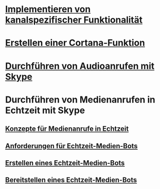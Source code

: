 # [Implementieren von kanalspezifischer Funktionalität](../dotnet/bot-builder-dotnet-channeldata.md)
# [Erstellen einer Cortana-Funktion](../dotnet/bot-builder-dotnet-cortana-skill.md)
# [Durchführen von Audioanrufen mit Skype](../dotnet/bot-builder-dotnet-audio-calls.md)
# Durchführen von Medienanrufen in Echtzeit mit Skype
## [Konzepte für Medienanrufe in Echtzeit](../dotnet/bot-builder-dotnet-real-time-media-concepts.md)
## [Anforderungen für Echtzeit-Medien-Bots](../dotnet/bot-builder-dotnet-real-time-media-requirements.md)
## [Erstellen eines Echtzeit-Medien-Bots](../dotnet/bot-builder-dotnet-real-time-audio-video-call-overview.md)
## [Bereitstellen eines Echtzeit-Medien-Bots](../dotnet/bot-builder-dotnet-real-time-deploy-visual-studio.md)
<!--This TOC is no longer used-->
